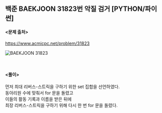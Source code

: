 ## 백준 BAEKJOON 31823번 악질 검거 [PYTHON/파이썬]

#### <문제 출처><br>
https://www.acmicpc.net/problem/31823

![BAEKJOON 31823](https://blog.kakaocdn.net/dn/C1NgC/btsHBBrC8hQ/iG7ILjOzYSwNJ8tUnEhnA0/img.png)

<br>

#### <풀이><br>

먼저 최대 리버스-스트릭을 구하기 위한 set 집합을 선언하였다.  
동아리원 수에 맞춰서 for 문을 돌렸고  
이들의 활동 기록과 이름을 받은 뒤에  
최장 리버스-스트릭을 구하기 위해 다시 한 번 for 문을 돌렸다.  